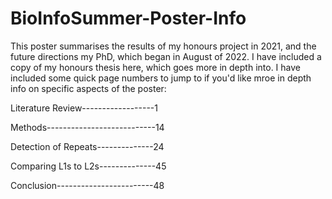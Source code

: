 # BioInfoSummer-Poster-Info

This poster summarises the results of my honours project in 2021, and the future directions my PhD, which began in August of 2022. I have included a copy of my honours thesis here, which goes more in depth into. I have included some quick page numbers to jump to if you'd like mroe in depth info on specific aspects of the poster:

Literature Review------------------1

Methods---------------------------14

Detection of Repeats--------------24

Comparing L1s to L2s--------------45

Conclusion------------------------48

